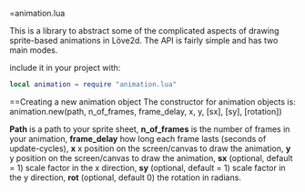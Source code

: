 
=animation.lua


This is a library to abstract some of the complicated aspects of drawing sprite-based animations
in Löve2d. The API is fairly simple and has two main modes.


include it in your project with:
```lua
local animation = require "animation.lua"
```


==Creating a new animation object
The constructor for animation objects is:
    animation.new(path, n_of_frames, frame_delay, x, y, [sx], [sy], [rotation])

**Path** is a path to your sprite sheet, **n_of_frames** is the number of frames in your animation,
**frame_delay** how long each frame lasts (seconds of update-cycles), **x** x position on the screen/canvas to draw the animation, **y** y position on the screen/canvas to draw the animation, **sx** (optional, default = 1) scale factor in the x direction, **sy** (optional, default = 1) scale factor in the y direction, **rot** (optional, default 0) the rotation in radians. 

